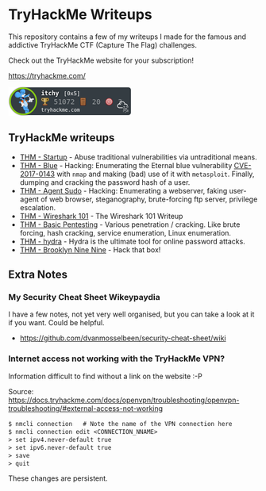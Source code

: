 # TryHackMe Writeups

This repository contains a few of my writeups I made for the famous and addictive TryHackMe CTF (Capture The Flag) challenges.

Check out the TryHackMe website for your subscription!

https://tryhackme.com/

[![TryHackMe Profile](itchy.png)](https://tryhackme.com/p/itchy)

## TryHackMe writeups

- [THM - Startup](startup/README.md) - Abuse traditional vulnerabilities via untraditional means.
- [THM - Blue](blue/README.md) - Hacking: Enumerating the Eternal blue vulnerability [CVE-2017-0143](https://cve.mitre.org/cgi-bin/cvename.cgi?name=CVE-2017-0143) with `nmap` and making (bad) use of it with `metasploit`. Finally, dumping and cracking the password hash of a user.
- [THM - Agent Sudo](agent-sudo/README.md) - Hacking: Enumerating a webserver, faking user-agent of web browser, steganography, brute-forcing ftp server, privilege escalation.
- [THM - Wireshark 101](wireshark-101/README.md) - The Wireshark 101 Writeup
- [THM - Basic Pentesting](basic_pentesting/README.md) - Various penetration / cracking. Like brute forcing, hash cracking, service enumeration, Linux enumeration.
- [THM - hydra](hydra/README.md) - Hydra is the ultimate tool for online password attacks.
- [THM - Brooklyn Nine Nine](brooklyn-nine-nine/README.md) - Hack that box!

## Extra Notes

### My Security Cheat Sheet Wikeypaydia 

I have a few notes, not yet very well organised, but you can take a look at it if you want. Could be helpful.

- <https://github.com/dvanmosselbeen/security-cheat-sheet/wiki>

### Internet access not working with the TryHackMe VPN?

Information difficult to find without a link on the website :-P

Source: <https://docs.tryhackme.com/docs/openvpn/troubleshooting/openvpn-troubleshooting/#external-access-not-working>

```commandline                             
$ nmcli connection   # Note the name of the VPN connection here
$ nmcli connection edit <CONNECTION_NNAME>
> set ipv4.never-default true
> set ipv6.never-default true
> save
> quit
```

These changes are persistent.
